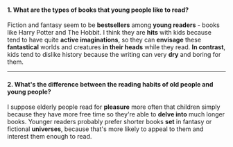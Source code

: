 #### 1. What are the types of books that young people like to read?
Fiction and fantasy seem to be **bestsellers** among **young readers** - books like Harry Potter and The Hobbit. I think they are **hits** with kids because tend to have quite **active imaginations**, so they can **envisage** these **fantastical** worlds and creatures **in their heads** while they read. **In contrast**, kids tend to dislike history because the writing can very **dry** and boring for them.

---
#### 2. What's the difference between the reading habits of old people and young people?
I suppose elderly people read for **pleasure** more often that children simply because they have more free time so they're able to **delve into** much longer books. Younger readers probably prefer shorter books **set** in fantasy or fictional **universes**, because that's more likely to appeal to them and interest them enough to read.